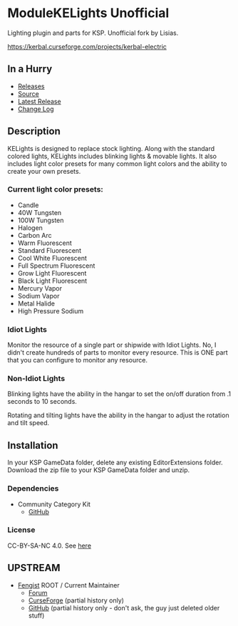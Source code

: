 # ModuleKELights Unofficial
Lighting plugin and parts for KSP. Unofficial fork by Lisias.

https://kerbal.curseforge.com/projects/kerbal-electric


## In a Hurry

* [Releases](https://github.com/net-lisias-kspu/ModuleKELights/tree/Archive)
* [Source](https://github.com/net-lisias-kspu/ModuleKELights)
* [Latest Release](https://github.com/net-lisias-kspu/ModuleKELights/releases)
* [Change Log](./CHANGE_LOG.md)


## Description

KELights is designed to replace stock lighting.  Along with the standard colored lights, KELights includes blinking lights & movable lights.  It also includes light color presets for many common light colors and the ability to create your own presets. 

### Current light color presets:

* Candle
* 40W Tungsten
* 100W Tungsten
* Halogen
* Carbon Arc
* Warm Fluorescent
* Standard Fluorescent
* Cool White Fluorescent
* Full Spectrum Fluorescent
* Grow Light Fluorescent
* Black Light Fluorescent
* Mercury Vapor
* Sodium Vapor
* Metal Halide
* High Pressure Sodium

### Idiot Lights

Monitor the resource of a single part or shipwide with Idiot Lights.  No, I didn't create hundreds of parts to monitor every resource. This is ONE part that you can configure to monitor any resource.

### Non-Idiot Lights

Blinking lights have the ability in the hangar to set the on/off duration from .1 seconds to 10 seconds.

Rotating and tilting lights have the ability in the hangar to adjust the rotation and tilt speed.


## Installation

In your KSP GameData folder, delete any existing EditorExtensions folder. Download the zip file to your KSP GameData folder and unzip.﻿


### Dependencies

* Community Category Kit
	+ [GitHub](https://github.com/BobPalmer/CommunityCategoryKit)

### License

CC-BY-SA-NC 4.0. See [here](./LICENSE)


## UPSTREAM

* [Fengist](https://forum.kerbalspaceprogram.com/index.php?/profile/78435-fengist/) ROOT / Current Maintainer
	+ [Forum](https://forum.kerbalspaceprogram.com/index.php?/topic/165449-wip-14x-kerbal-electric-idiot-lights-duh-slime-lights-yuk/&)
	+ [CurseForge](https://kerbal.curseforge.com/projects/kerbal-electric) (partial history only)
	+ [GitHub](https://github.com/Fengist/ModuleKELights) (partial history only - don't ask, the guy just deleted older stuff)
